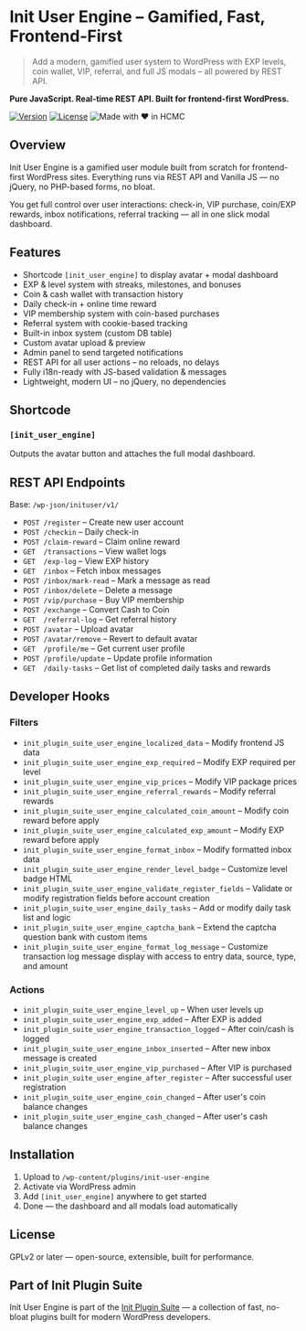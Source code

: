 # Init User Engine – Gamified, Fast, Frontend-First

> Add a modern, gamified user system to WordPress with EXP levels, coin wallet, VIP, referral, and full JS modals – all powered by REST API.

**Pure JavaScript. Real-time REST API. Built for frontend-first WordPress.**

[![Version](https://img.shields.io/badge/stable-v1.3.4-blue.svg)](https://wordpress.org/plugins/init-user-engine/)
[![License](https://img.shields.io/badge/license-GPLv2-blue.svg)](https://www.gnu.org/licenses/gpl-2.0.html)
![Made with ❤️ in HCMC](https://img.shields.io/badge/Made%20with-%E2%9D%A4%EF%B8%8F%20in%20HCMC-blue)

## Overview

Init User Engine is a gamified user module built from scratch for frontend-first WordPress sites. Everything runs via REST API and Vanilla JS — no jQuery, no PHP-based forms, no bloat.

You get full control over user interactions: check-in, VIP purchase, coin/EXP rewards, inbox notifications, referral tracking — all in one slick modal dashboard.

## Features

- Shortcode `[init_user_engine]` to display avatar + modal dashboard
- EXP & level system with streaks, milestones, and bonuses
- Coin & cash wallet with transaction history
- Daily check-in + online time reward
- VIP membership system with coin-based purchases
- Referral system with cookie-based tracking
- Built-in inbox system (custom DB table)
- Custom avatar upload & preview
- Admin panel to send targeted notifications
- REST API for all user actions – no reloads, no delays
- Fully i18n-ready with JS-based validation & messages
- Lightweight, modern UI – no jQuery, no dependencies

## Shortcode

### `[init_user_engine]`

Outputs the avatar button and attaches the full modal dashboard.

## REST API Endpoints

Base: `/wp-json/inituser/v1/`

- `POST /register` – Create new user account  
- `POST /checkin` – Daily check-in  
- `POST /claim-reward` – Claim online reward  
- `GET  /transactions` – View wallet logs  
- `GET  /exp-log` – View EXP history  
- `GET  /inbox` – Fetch inbox messages  
- `POST /inbox/mark-read` – Mark a message as read  
- `POST /inbox/delete` – Delete a message  
- `POST /vip/purchase` – Buy VIP membership  
- `POST /exchange` – Convert Cash to Coin  
- `GET  /referral-log` – Get referral history  
- `POST /avatar` – Upload avatar  
- `POST /avatar/remove` – Revert to default avatar  
- `GET  /profile/me` – Get current user profile  
- `POST /profile/update` – Update profile information  
- `GET  /daily-tasks` – Get list of completed daily tasks and rewards

## Developer Hooks

### Filters

- `init_plugin_suite_user_engine_localized_data` – Modify frontend JS data  
- `init_plugin_suite_user_engine_exp_required` – Modify EXP required per level  
- `init_plugin_suite_user_engine_vip_prices` – Modify VIP package prices  
- `init_plugin_suite_user_engine_referral_rewards` – Modify referral rewards  
- `init_plugin_suite_user_engine_calculated_coin_amount` – Modify coin reward before apply  
- `init_plugin_suite_user_engine_calculated_exp_amount` – Modify EXP reward before apply  
- `init_plugin_suite_user_engine_format_inbox` – Modify formatted inbox data  
- `init_plugin_suite_user_engine_render_level_badge` – Customize level badge HTML  
- `init_plugin_suite_user_engine_validate_register_fields` – Validate or modify registration fields before account creation  
- `init_plugin_suite_user_engine_daily_tasks` – Add or modify daily task list and logic  
- `init_plugin_suite_user_engine_captcha_bank` – Extend the captcha question bank with custom items  
- `init_plugin_suite_user_engine_format_log_message` – Customize transaction log message display with access to entry data, source, type, and amount  

### Actions

- `init_plugin_suite_user_engine_level_up` – When user levels up  
- `init_plugin_suite_user_engine_exp_added` – After EXP is added  
- `init_plugin_suite_user_engine_transaction_logged` – After coin/cash is logged  
- `init_plugin_suite_user_engine_inbox_inserted` – After new inbox message is created  
- `init_plugin_suite_user_engine_vip_purchased` – After VIP is purchased  
- `init_plugin_suite_user_engine_after_register` – After successful user registration  
- `init_plugin_suite_user_engine_coin_changed` – After user's coin balance changes  
- `init_plugin_suite_user_engine_cash_changed` – After user's cash balance changes  

## Installation

1. Upload to `/wp-content/plugins/init-user-engine`  
2. Activate via WordPress admin  
3. Add `[init_user_engine]` anywhere to get started  
4. Done — the dashboard and all modals load automatically

## License

GPLv2 or later — open-source, extensible, built for performance.

## Part of Init Plugin Suite

Init User Engine is part of the [Init Plugin Suite](https://en.inithtml.com/init-plugin-suite-minimalist-powerful-and-free-wordpress-plugins/) — a collection of fast, no-bloat plugins built for modern WordPress developers.
